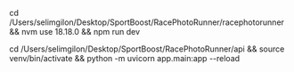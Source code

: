 cd /Users/selimgilon/Desktop/SportBoost/RacePhotoRunner/racephotorunner && nvm use 18.18.0 && npm run dev


cd /Users/selimgilon/Desktop/SportBoost/RacePhotoRunner/api && source venv/bin/activate && python -m uvicorn app.main:app --reload